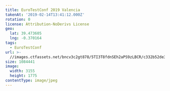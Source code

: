 ```yaml
---
title: EuroTestConf 2019 Valencia
takenAt: '2019-02-14T13:41:12.000Z'
rotation: 0
license: Attribution-NoDerivs License
geo:
  lat: 39.473605
  lng: -0.370164
tags:
  - EuroTestConf
url: >-
  //images.ctfassets.net/bncv3c2gt878/5TI3T8fdnSEh2aPS9zLBCR/c332b52de3ad704549f704c7b64c8f50/eurotestconf-2019-valencia_40230831903_o
size: 1084441
image:
  width: 3155
  height: 1775
contentType: image/jpeg
---
```


